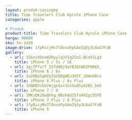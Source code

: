 ```yaml
---
layout: produk-casinghp
title: Time Travelers Club Hyrule iPhone Case
categories: apple

# Produk
product-title: Time Travelers Club Hyrule iPhone Case
harga: 90000
sku: hn-1430
image-drive: 1fpRicjMv7l8osoFpGAeZq5y3L8aG7FzB
gallery:
  - url: 1S6zvVDueW2HyylqJV1q2GnI-BCoVJLg3
    title: iPhone 5 / 5s / SE
  - url: 1gjfPfzrT_IVfd0Bj9aYB3QtWDZP6RK5_
    title: iPhone 6 / 6s
  - url: 1u2OBySqHVySSGbBgWEu3dtF_iDWvkRcx
    title: iPhone 6 Plus / 6s Plus
  - url: 1hNKBVchUzWjgcGvx1SsGuQhyA2BS_bmt
    title: iPhone 7 / 8
  - url: 1MKzQK20wQhhg_0Bzk8d25fsH9Zgc55PE
    title: iPhone 7 Plus / 8 Plus
  - url: 1fpRicjMv7l8osoFpGAeZq5y3L8aG7FzB
    title: iPhone X
---
```

